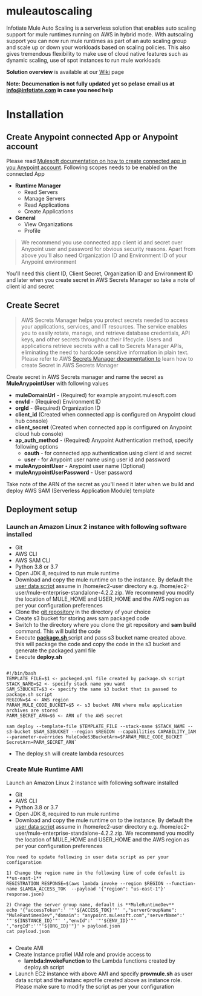 # muleautoscaling
Infotiate Mule Auto Scaling is a serverless solution that enables auto scaling support for mule runtimes running on AWS in hybrid mode. With autscaling support you can now run mule runtimes as part of an auto scaling group and scale up or down your workloads based on scaling policies. This also gives tremendous flexibility to make use of cloud native features such as dynamic scaling, use of spot instances to run mule workloads 

**Solution overview** is available at our [Wiki](https://github.com/infotiate/muleautoscaling/wiki) page

**Note: Documenation is not fully updated yet so pelase email us at info@infotiate.com in case you need help**

# Installation

## Create Anypoint connected App or Anypoint account

Please read [Mulesoft documentation on how to create connected app in you Anypoint account](https://docs.mulesoft.com/access-management/connected-apps-overview). Following scopes needs to be enabled on the connected App 
- **Runtime Manager**
    - Read Servers
    - Manage Servers
    - Read Applications
    - Create Applications
- **General**
    - View Organizations
    - Profile

>We recommend you use connected app client id and secret over Anypoint user and password for obvious security reasons. Apart from above you'll also need Organization ID and Environment ID of your Anypoint environment

You'll need this client ID, Client Secret, Organization ID and Environment ID and  later when you create secret in AWS Secrets Manager so take a note of client id and secret

## Create Secret

> AWS Secrets Manager helps you protect secrets needed to access your applications, services, and IT resources. The service enables you to easily rotate, manage, and retrieve database credentials, API keys, and other secrets throughout their lifecycle. Users and applications retrieve secrets with a call to Secrets Manager APIs, eliminating the need to hardcode sensitive information in plain text. Please refer to AWS [Secrets Manager documentation to](https://aws.amazon.com/secrets-manager/) learn how to create Secret in AWS Secrets Manager

Create secret in AWS Secrets manager and name the secret as **MuleAnypointUser** with following values
- **muleDomainUrl** - (Required) for example anypoint.mulesoft.com 
- **envId** - (Required) Environment ID
- **orgId** - (Required) Organization ID
- **client_id** (Created when connected app is configured on Anypoint cloud hub console)
- **client_secret** (Created when connected app is configured on Anypoint cloud hub console)
- **ap_auth_method** - (Required) Anypoint Authentication method, specify following options
	- **oauth** - for connected app authentication using client id and secret
	- **user** - for Anypoint user name using user id and password
- **muleAnypointUser** - Anypoint user name (Optional)
- **muleAnypointUserPassword** - User password 

Take note of the ARN of the secret as you'll need it later when we build and deploy AWS SAM (Serverless Application Module) template

## Deployment setup

### Launch an Amazon Linux 2 instance with following software installed
 - Git
 - AWS CLI
 - AWS SAM CLI
 - Python 3.8 or 3.7
 - Open JDK 8, required to run mule runtime
 - Download and copy the mule runtime on to the instance. By default the [user data script](https://github.com/infotiate/muleautoscaling/blob/master/provmule.sh) assume in /home/ec2-user directory e.g. /home/ec2-user/mule-enterprise-standalone-4.2.2.zip. We recommend you modify the location of MULE_HOME and USER_HOME and the AWS region as per your configuration preferences
 - Clone the [git repository](https://github.com/infotiate/muleautoscaling) in the directory of your choice
 - Create s3 bucket for storing aws sam packaged code
 - Switch to the directory where you clone the git repository and **sam build** command. This will build the code
 - Execute **[package.sh
 ](https://github.com/infotiate/muleautoscaling/blob/master/package.sh)** script and pass s3 bucket name created above. this will package the code and copy the code in the s3 bucket and generate the packaged.yaml file 
 - Execute **deploy.sh**
 
 ```
 
 #!/bin/bash
TEMPLATE_FILE=$1 <- packeged.yml file created by package.sh script
STACK_NAME=$2 <- specify stack name you want
SAM_S3BUCKET=$3 <- specify the same s3 bucket that is passed to package.sh script
REGION=$4 <- AWS region
PARAM_MULE_CODE_BUCKET=$5 <- s3 bucket ARN where mule application archives are stored
PARM_SECRET_ARN=$6 <- ARN of the AWS secret

sam deploy --template-file $TEMPLATE_FILE --stack-name $STACK_NAME --s3-bucket $SAM_S3BUCKET --region $REGION --capabilities CAPABILITY_IAM --parameter-overrides MuleCodeS3BucketArn=$PARAM_MULE_CODE_BUCKET SecretArn=PARM_SECRET_ARN`

```
 - The deploy.sh will create lambda resources

### Create Mule Runtime AMI
Launch an Amazon Linux 2 instance with following software installed
 - Git
 - AWS CLI
 - Python 3.8 or 3.7
 - Open JDK 8, required to run mule runtime
 - Download and copy the mule runtime on to the instance. By default the [user data script](https://github.com/infotiate/muleautoscaling/blob/master/provmule.sh) assume in /home/ec2-user directory e.g. /home/ec2-user/mule-enterprise-standalone-4.2.2.zip. We recommend you modify the location of MULE_HOME and USER_HOME and the AWS region as per your configuration preferences
 ```
 You need to update following in user data script as per your configuration
 
 1) Change the region name in the following line of code default is **us-east-1**
 REGISTRATION_RESPONSE=$(aws lambda invoke --region $REGION --function-name $LAMDA_ACCESS_TOK  --payload '{"region": "us-east-1"}'  response.json)
 
 2) Chnage the server group name, default is **MuleRuntimeDev**
 echo '{"accessToken":' '"'${ACCESS_TOK}'"' ',"serverGroupName": "MuleRuntimesDev","domain": "anypoint.mulesoft.com","serverName":' '"'${INSTANCE_ID}'"' ',"envId":' '"'${ENV_ID}'"' ',"orgId":''"'${ORG_ID}'"}' > payload.json
cat payload.json

 
 ```
 - Create AMI
 - Create Instance profiel IAM role and provide access to 
   - **lambda:InvokeFunction** to the Lambda functions created by deploy.sh script
 - Launch EC2 instance with above AMI and specify **provmule.sh** as user data script and the instanc eprofile created above as instance role. Please make sure to modify the script as per your configuration
 
